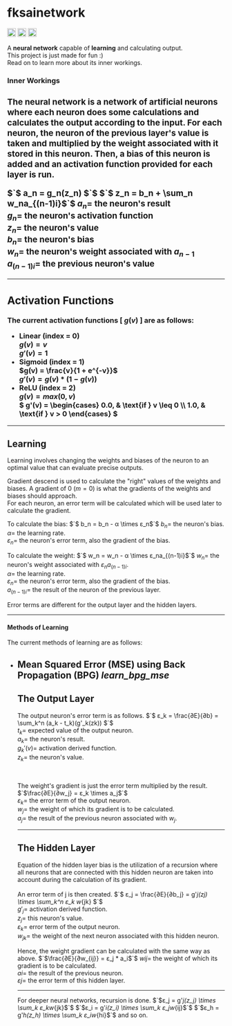 **<h1>fksainetwork</h1>**

[<img alt="github" src="https://img.shields.io/badge/github-Felix1G/fksainetwork-8da0cb?style=for-the-badge&labelColor=555555&logo=github" height="20">](https://github.com/Felix1G/fksainetwork)
[<img alt="crates.io" src="https://img.shields.io/crates/v/fksainetwork.svg?style=for-the-badge&color=fc8d62&logo=rust" height="20">](https://crates.io/crates/fksainetwork)
[<img alt="docs.rs" src="https://img.shields.io/badge/docs.rs-fksainetwork-66c2a5?style=for-the-badge&labelColor=555555&logo=docs.rs" height="20">](https://docs.rs/fksainetwork)


A **neural network** capable of **learning** and calculating output.<br/>
This project is just made for fun :)<br/>
Read on to learn more about its inner workings.


**<h3>Inner Workings<h3/>**

The neural network is a network of artificial neurons where each neuron does some calculations and calculates
the output according to the input. For each neuron, the neuron of the previous layer's value is taken and
multiplied by the weight associated with it stored in this neuron. Then, a bias of this neuron is added and an activation function provided for each layer is run.

$`$ a_n = g_n(z_n) $`$
$`$ z_n = b_n + \sum_n w_na_{(n-1)i}$`$
$`a_n = `$ the neuron's result<br/>
$`g_n = `$ the neuron's activation function<br/>
$`z_n = `$ the neuron's value <br/>
$`b_n = `$ the neuron's bias <br/>
$`w_n = `$ the neuron's weight associated with $`a_{n-1}`$ <br/>
$`a_{(n-1)i} = `$ the previous neuron's value <br/>

---
Activation Functions
---

The current activation functions [ $`g(v)`$ ] are as follows:
- Linear (index = 0)<br/>
	$`g(v) = v`$<br/>
	$`g'(v) = 1`$
- Sigmoid (index = 1)<br/>
	$`g(v) = \frac{v}{1 + e^{-v}}`$<br/>
	$`g'(v) = g(v) * (1 - g(v))`$
- ReLU (index = 2)<br/>
	$`g(v) = max(0, v)`$<br/>
	$`
	g'(v) =
	\begin{cases}
	0.0,  & \text{if } v \leq 0 \\
	1.0, & \text{if } v > 0
	\end{cases}
	`$

---
Learning
---

Learning involves changing the weights and biases of the neuron to an optimal value that can evaluate precise outputs.

Gradient descend is used to calculate the  "right" values of the weights and biases.
A gradient of 0 ($`m = 0`$) is what the gradients of the weights and biases should approach. <br/>
For each neuron, an error term will be calculated which will be used later to calculate the gradient.

To calculate the bias:
$`$ b_n = b_n - α \times ε_n$`$
$`b_n =`$ the neuron's bias.<br/>
$`α =`$ the learning rate.<br/>
$`ε_n =`$ the neuron's error term, also the gradient of the bias.

To calculate the weight:
$`$ w_n = w_n - α \times ε_na_{(n-1)i}$`$
$`w_n =`$ the neuron's weight associated with $`ε_na_{(n-1)i}`$.<br/>
$`α =`$ the learning rate.<br/>
$`ε_n =`$ the neuron's error term, also the gradient of the bias.<br/>
$`a_{(n-1)i} = `$ the result of the neuron of the previous layer.

Error terms are different for the output layer and the hidden layers.

---

<h4>Methods of Learning</h4>

The current methods of learning are as follows:
- Mean Squared Error (MSE) using Back Propagation (BPG)   ***learn_bpg_mse***<br/>
	---
  	The Output Layer
  	---
  	The output neuron's error term is as follows.
	$`$ ε_k = \frac{∂E}{∂b} =  \sum_k^n (a_k - t_k)(g'_k(zk)) $`$<br/>
	$`t_k =`$ expected value of the output neuron.<br/>
	$`a_k =`$ the neuron's result.<br/>
	$`g_k'(v) = `$ activation derived function.<br/>
	$`z_k =`$ the neuron's value.<br/>
 
	<br/>
	
	The weight's gradient is just the error term multiplied by the result.
	$`$\frac{∂E}{∂w_j} = ε_k \times a_j$`$<br/>
	$`ε_k = `$ the error term of the output neuron.<br/>
	$`w_j = `$ the weight of which its gradient is to be calculated.<br/>
	$`a_j = `$ the result of the previous neuron associated with $`w_j`$.
	
	---
  	The Hidden Layer
  	---
	Equation of the hidden layer bias is the utilization of a recursion where
	all neurons that are connected with this hidden neuron are taken into account
	during the calculation of its gradient.
	<br/>
	<br/>
	An error term of j is then created.
 	$`$ ε_j = \frac{∂E}{∂b_j} =  g'_j(zj) \times \sum_k^n ε_k w_{jk} $`$<br/>
	$`g'_j =`$ activation derived function.<br/>
	$`z_j =`$ this neuron's value.<br/>
	$`ε_k =`$ error term of the output neuron.<br/>
	$`w_{jk} =`$ the weight of the next neuron associated with this hidden neuron.
	
	Hence, the weight gradient can be calculated with the same way as above.
	$`$\frac{∂E}{∂w_{ij}} = ε_j * a_i$`$
	$`wij = `$ the weight of which its gradient is to be calculated.<br/>
	$`ai = `$ the result of the previous neuron.<br/>
	$`εj = `$ the error term of this hidden layer.
	
	------------------
	
	For deeper neural networks, recursion is done.
	$`$ε_j = g'_j(z_j) \times \sum_k ε_kw_{jk}$`$
	$`$ε_i = g'_i(z_i) \times \sum_k ε_jw_{ij}$`$
	$`$ε_h = g'_h(z_h) \times \sum_k ε_iw_{hi}$`$
	and so on.
